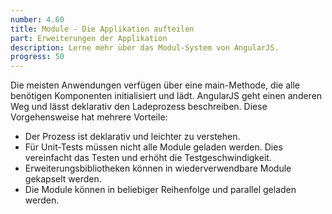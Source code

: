 ```yaml
---
number: 4.60
title: Module - Die Applikation aufteilen
part: Erweiterungen der Applikation
description: Lerne mehr über das Modul-System von AngularJS.
progress: 50
---
```


Die meisten Anwendungen verfügen über eine main-Methode, die alle benötigen Komponenten initialisiert und lädt. AngularJS geht einen anderen Weg und lässt deklarativ den Ladeprozess beschreiben. Diese Vorgehensweise hat mehrere Vorteile:

* Der Prozess ist deklarativ und leichter zu verstehen.
* Für Unit-Tests müssen nicht alle Module geladen werden. Dies vereinfacht das Testen und erhöht die Testgeschwindigkeit.
* Erweiterungsbibliotheken können in wiederverwendbare Module gekapselt werden.
* Die Module können in beliebiger Reihenfolge und parallel geladen werden.
